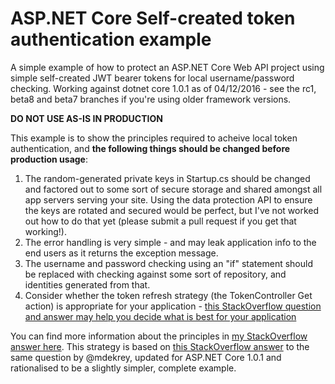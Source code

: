 # ASP.NET Core Self-created token authentication example
A simple example of how to protect an ASP.NET Core Web API project using simple self-created JWT bearer tokens for local username/password checking. Working against dotnet core 1.0.1 as of 04/12/2016 - see the rc1, beta8 and beta7 branches if you're using older framework versions.

**DO NOT USE AS-IS IN PRODUCTION**

This example is to show the principles required to acheive local token authentication, and **the following things should be changed before production usage**:

1. The random-generated private keys in Startup.cs should be changed and factored out to some sort of secure storage and shared amongst all app servers serving your site. Using the data protection API to ensure the keys are rotated and secured would be perfect, but I've not worked out how to do that yet (please submit a pull request if you get that working!).
2. The error handling is very simple - and may leak application info to the end users as it returns the exception message.
3. The username and password checking using an "if" statement should be replaced with checking against some sort of repository, and identities generated from that.
4. Consider whether the token refresh strategy (the TokenController Get action) is appropriate for your application - [this StackOverflow question and answer may help you decide what is best for your application](http://stackoverflow.com/questions/26739167/jwt-json-web-token-automatic-prolongation-of-expiration)

You can find more information about the principles in [my StackOverflow answer here](http://stackoverflow.com/a/33217122/789529). This strategy is based on [this StackOverflow answer](http://stackoverflow.com/a/29698502/789529) to the same question by @mdekrey, updated for ASP.NET Core 1.0.1 and rationalised to be a slightly simpler, complete example.
